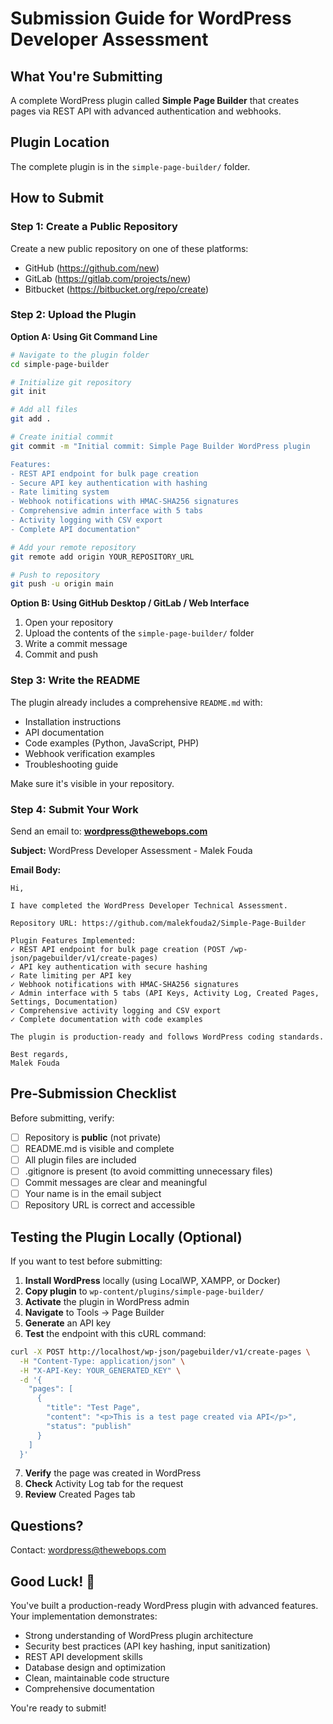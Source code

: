 # Submission Guide for WordPress Developer Assessment

## What You're Submitting

A complete WordPress plugin called **Simple Page Builder** that creates pages via REST API with advanced authentication and webhooks.

## Plugin Location

The complete plugin is in the `simple-page-builder/` folder.

## How to Submit

### Step 1: Create a Public Repository

Create a new public repository on one of these platforms:
- GitHub (https://github.com/new)
- GitLab (https://gitlab.com/projects/new)
- Bitbucket (https://bitbucket.org/repo/create)

### Step 2: Upload the Plugin

**Option A: Using Git Command Line**
```bash
# Navigate to the plugin folder
cd simple-page-builder

# Initialize git repository
git init

# Add all files
git add .

# Create initial commit
git commit -m "Initial commit: Simple Page Builder WordPress plugin

Features:
- REST API endpoint for bulk page creation
- Secure API key authentication with hashing
- Rate limiting system
- Webhook notifications with HMAC-SHA256 signatures
- Comprehensive admin interface with 5 tabs
- Activity logging with CSV export
- Complete API documentation"

# Add your remote repository
git remote add origin YOUR_REPOSITORY_URL

# Push to repository
git push -u origin main
```

**Option B: Using GitHub Desktop / GitLab / Web Interface**
1. Open your repository
2. Upload the contents of the `simple-page-builder/` folder
3. Write a commit message
4. Commit and push

### Step 3: Write the README

The plugin already includes a comprehensive `README.md` with:
- Installation instructions
- API documentation
- Code examples (Python, JavaScript, PHP)
- Webhook verification examples
- Troubleshooting guide

Make sure it's visible in your repository.

### Step 4: Submit Your Work

Send an email to: **wordpress@thewebops.com**

**Subject:** WordPress Developer Assessment - Malek Fouda

**Email Body:**
```
Hi,

I have completed the WordPress Developer Technical Assessment.

Repository URL: https://github.com/malekfouda2/Simple-Page-Builder

Plugin Features Implemented:
✓ REST API endpoint for bulk page creation (POST /wp-json/pagebuilder/v1/create-pages)
✓ API key authentication with secure hashing
✓ Rate limiting per API key
✓ Webhook notifications with HMAC-SHA256 signatures
✓ Admin interface with 5 tabs (API Keys, Activity Log, Created Pages, Settings, Documentation)
✓ Comprehensive activity logging and CSV export
✓ Complete documentation with code examples

The plugin is production-ready and follows WordPress coding standards.

Best regards,
Malek Fouda
```

## Pre-Submission Checklist

Before submitting, verify:

- [ ] Repository is **public** (not private)
- [ ] README.md is visible and complete
- [ ] All plugin files are included
- [ ] .gitignore is present (to avoid committing unnecessary files)
- [ ] Commit messages are clear and meaningful
- [ ] Your name is in the email subject
- [ ] Repository URL is correct and accessible

## Testing the Plugin Locally (Optional)

If you want to test before submitting:

1. **Install WordPress** locally (using LocalWP, XAMPP, or Docker)
2. **Copy plugin** to `wp-content/plugins/simple-page-builder/`
3. **Activate** the plugin in WordPress admin
4. **Navigate** to Tools → Page Builder
5. **Generate** an API key
6. **Test** the endpoint with this cURL command:

```bash
curl -X POST http://localhost/wp-json/pagebuilder/v1/create-pages \
  -H "Content-Type: application/json" \
  -H "X-API-Key: YOUR_GENERATED_KEY" \
  -d '{
    "pages": [
      {
        "title": "Test Page",
        "content": "<p>This is a test page created via API</p>",
        "status": "publish"
      }
    ]
  }'
```

7. **Verify** the page was created in WordPress
8. **Check** Activity Log tab for the request
9. **Review** Created Pages tab

## Questions?

Contact: wordpress@thewebops.com

## Good Luck! 🚀

You've built a production-ready WordPress plugin with advanced features. Your implementation demonstrates:

- Strong understanding of WordPress plugin architecture
- Security best practices (API key hashing, input sanitization)
- REST API development skills
- Database design and optimization
- Clean, maintainable code structure
- Comprehensive documentation

You're ready to submit!
